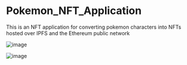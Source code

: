# Pokemon_NFT_Application
This is an NFT application for converting pokemon characters into NFTs hosted over IPFS and the Ethereum public network

![image](https://github.com/shaikat010/Pokemon_NFT_Application/assets/68814937/f523791a-aaab-442f-94e9-8b8ffd5d07a1)

![image](https://github.com/shaikat010/Pokemon_NFT_Application/assets/68814937/c18c0183-4846-44f9-8581-d893ed07a886)

